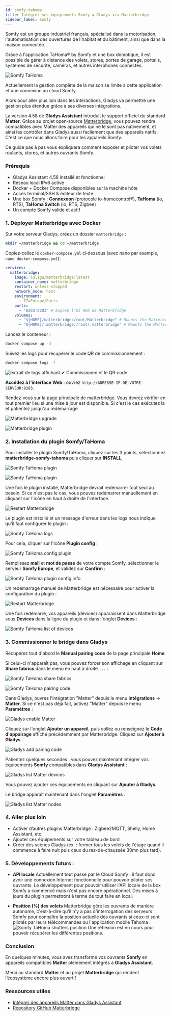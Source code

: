 ```yaml
---
id: somfy-tahoma
title: Intégrer ses équipements Somfy à Gladys via Matterbridge
sidebar_label: Somfy
---
```


Somfy est un groupe industriel français, spécialisé dans la motorisation, l'automatisation des ouvertures de l'habitat et du bâtiment, ainsi que dans la maison connectée.

Grâce à l'application TaHoma® by Somfy et une box domotique, il est possible de gérer à distance des volets, stores, portes de garage, portails, systèmes de sécurité, caméras, et autres interphones connectés.

![Somfy TaHoma](../../../../../static/img/docs/fr/configuration/somfy-tahoma/1-somfy-tahoma.jpg)

Actuellement la gestion complète de la maison se limite à cette application et une connexion au cloud Somfy.

Alors pour aller plus loin dans les interactions, Gladys va permettre une gestion plus étendue grâce à ses diverses intégrations.

La version 4.58 de **Gladys Assistant** introduit le support officiel du standard **Matter**.
Grâce au projet open‑source [Matterbridge](https://github.com/luligu/matterbridge), vous pouvez rendre compatibles avec Matter des appareils qui ne le sont pas nativement, et ainsi les contrôler dans Gladys aussi facilement que des appareils natifs.
C'est ce que nous allons faire pour les appareils Somfy.

Ce guide pas à pas vous expliquera comment exposer et piloter vos volets roulants, stores, et autres ouvrants Somfy.

### Prérequis

- Gladys Assistant 4.58 installé et fonctionnel
- Réseau local IPv6 activé
- Docker + Docker Compose disponibles sur la machine hôte
- Accès terminal/SSH & éditeur de texte
- Une box Somfy : **Connexoon** (protocole io-homecontrol®), **TaHoma** (io, RTS), **TaHoma Switch** (io, RTS, Zigbee)
- Un compte Somfy valide et actif

### 1. Déployer Matterbridge avec Docker

Sur votre serveur Gladys, créez un dossier `matterbridge` :

```bash
mkdir ~/matterbridge && cd ~/matterbridge
```

Copiez‑collez le `docker-compose.yml` ci‑dessous (avec nano par exemple, `nano docker-compose.yml`):

```yaml
services:
  matterbridge:
    image: luligu/matterbridge:latest
    container_name: matterbridge
    restart: unless-stopped
    network_mode: host
    environment:
      - TZ=Europe/Paris
    ports:
      - "8283:8283" # Expose l’UI Web de Matterbridge
    volumes:
      - "${HOME}/matterbridge:/root/Matterbridge" # Mounts the Matterbridge plugin directory
      - "${HOME}/.matterbridge:/root/.matterbridge" # Mounts the Matterbridge storage directory
```

Lancez le conteneur :

```bash
docker compose up -d
```

Suivez les logs pour récupérer le code QR de commissionnement :

```bash
docker compose logs -f
```

![extrait de logs affichant `✔ Commissioned` et le QR‑code](../../../../../static/img/docs/fr/configuration/shelly/1-matterbridge-logs.png)

**Accédez à l’interface Web** : ouvrez `http://ADRESSE-IP-DE-VOTRE-SERVEUR:8283`.

Rendez‑vous sur la page principale de matterbridge. Vous devrez vérifier en tout premier lieu si une mise à jour est disponible. Si c'est le cas exécutez la et patientez jusqu'au redémarrage

![Matterbridge upgrade](../../../../../static/img/docs/fr/configuration/shelly/2-matterbridge-upgrade.png)

![Matterbridge plugin](../../../../../static/img/docs/fr/configuration/shelly/3-matterbridge-up-to-date.png)

### 2. Installation du plugin Somfy/TaHoma

Pour installer le plugin Somfy/TaHoma, cliquez sur les 3 points, sélectionnez **matterbridge-somfy-tahoma** puis cliquer sur **INSTALL**,

![Somfy TaHoma plugin](../../../../../static/img/docs/fr/configuration/somfy-tahoma/2-somfy-tahoma-plugin-1.png)

![Somfy TaHoma plugin](../../../../../static/img/docs/fr/configuration/somfy-tahoma/3-somfy-tahoma-plugin-2.png)

Une fois le plugin installé, Matterbridge devrait redémarrer tout seul au besoin. Si ce n'est pas le cas, vous pouvez redémarrer manuellement en cliquant sur l'icône en haut à droite de l'interface.

![Restart Matterbridge](../../../../../static/img/docs/fr/configuration/somfy-tahoma/4-somfy-tahoma-restart-matterbridge.png)

Le plugin est installé et un message d'erreur dans les logs nous indique qu'il faut configurer le plugin :

![Somfy TaHoma logs](../../../../../static/img/docs/fr/configuration/somfy-tahoma/5-somfy-tahoma-logs.jpg)

Pour cela, cliquer sur l'icône **Plugin config** :

![Somfy TaHoma config plugin](../../../../../static/img/docs/fr/configuration/somfy-tahoma/6-somfy-tahoma-config-plugin.png)

Remplissez **mail** et **mot de passe** de votre compte Somfy, sélectionner le serveur **Somfy Europe**, et validez sur **Confirm** :

![Somfy TaHoma plugin config info](../../../../../static/img/docs/fr/configuration/somfy-tahoma/7-somfy-tahoma-plugin-config-info.png)

Un redémarrage manuel de Matterbridge est nécessaire pour activer la configuration du plugin :

![Restart Matterbridge](../../../../../static/img/docs/fr/configuration/somfy-tahoma/8-somfy-tahoma-restart-mattebridge.png)

Une fois redémarré, vos appareils (devices) apparaissent dans Matterbridge sous **Devices** dans la ligne du plugin et dans l'onglet **Devices** :

![Somfy TaHoma list of devices](../../../../../static/img/docs/fr/configuration/somfy-tahoma/9-somfy-tahoma-list-of-devices.png)

### 3. Commissionner le bridge dans Gladys

Récupérez tout d'abord le **Manual pairing code** de la page principale **Home**

Si celui-ci n'apparaît pas, vous pouvez forcer son affichage en cliquant sur **Share fabrics** dans le menu en haut à droite `...` :

![Somfy TaHoma share fabrics](../../../../../static/img/docs/fr/configuration/somfy-tahoma/10-somfy-tahoma-share-fabrics.png)

![Somfy TaHoma pairing code](../../../../../static/img/docs/fr/configuration/somfy-tahoma/11-somfy-tahoma-pairing-code.png)

Dans Gladys, ouvrez l'intégration "Matter" depuis le menu **Intégrations** → **Matter**.
Si ce n'est pas déjà fait, activez "Matter" depuis le menu **Paramètres** :

![Gladys enable Matter](../../../../../static/img/docs/fr/configuration/somfy-tahoma/12-gladys-enable-matter.png)

Cliquez sur l'onglet **Ajouter un appareil**, puis collez ou renseignez le **Code d'appairage** affiché précédemment par Matterbridge. Cliquez sur **Ajouter à Gladys**

![Gladys add pairing code](../../../../../static/img/docs/fr/configuration/somfy-tahoma/13-gladys-add-pairing-code.png)

Patientez quelques secondes : vous pouvez maintenant intégrer vos équipements **Somfy** compatibles dans **Gladys Assistant** :

![Gladys list Matter devices](../../../../../static/img/docs/fr/configuration/somfy-tahoma/14-gladys-list-matter-devices.png)

Vous pouvez ajouter ces équipements en cliquant sur **Ajouter à Gladys**.

Le bridge apparaît maintenant dans l'onglet **Paramètres** :

![Gladys list Matter nodes](../../../../../static/img/docs/fr/configuration/somfy-tahoma/15-gladys-list-nodes.png)

### 4. Aller plus loin

- Activer d’autres plugins Matterbridge : Zigbee2MQTT, Shelly, Home Assistant, etc.
- Ajouter ces équipements sur votre tableau de bord
- Créer des scènes Gladys (ex. : fermer tous les volets de l'étage quand il commence à faire nuit puis ceux du rez-de-chaussée 30mn plus tard).

### 5. Développements futurs :

- **API locale**
  Actuellement tout passe par le Cloud Somfy : il faut donc avoir une connexion Internet fonctionnelle pour pouvoir piloter ses ouvrants.
  Le développement pour pouvoir utiliser l'API locale de la box Somfy a commencé mais n'est pas encore opérationnel. Des mises à jours du plugin permettront à terme de tout faire en local.

- **Position (%) des volets**
  Matterbridge gère les ouvrants de manière autonome, c'est-à-dire qu'il n'y a pas d'interrogation des serveurs Somfy pour connaître la position actuelle des ouvrants si ceux-ci sont pilotés par leurs télécommandes ou l'application mobile Tahoma :
  ![Somfy TaHoma shutters position](../../../../../static/img/docs/fr/configuration/somfy-tahoma/16-mattebridge-shutters-position.png)
  Une réflexion est en cours pour pouvoir récupérer les différentes positions.

### Conclusion

En quelques minutes, vous avez transformé vos ouvrants **Somfy** en appareils compatibles **Matter** pleinement intégrés à **Gladys Assistant**.

Merci au standard **Matter** et au projet **Matterbridge** qui rendent l’écosystème encore plus ouvert !

### Ressources utiles

- [Intégrer des appareils Matter dans Gladys Assistant](/fr/docs/integrations/matter/)
- [Repository GitHub Matterbridge](https://github.com/luligu/matterbridge)
